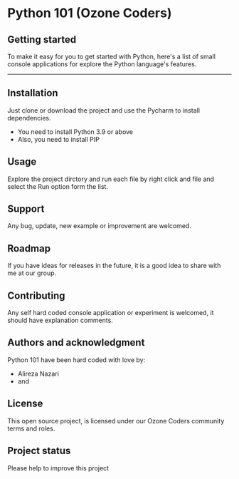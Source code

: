 # Python 101 (Ozone Coders)



## Getting started

To make it easy for you to get started with Python, here's a list of small console applications for explore the Python language's features.


***
## Installation
Just clone or download the project and use the Pycharm to install dependencies.
- You need to install Python 3.9 or above
- Also, you need to install PIP
## Usage
Explore the project dirctory and run each file by right click and file and select the Run option form the list.

## Support
Any bug, update, new example or improvement are welcomed.

## Roadmap
If you have ideas for releases in the future, it is a good idea to share with me at our group.

## Contributing
Any self hard coded console application or experiment is welcomed, it should have explanation comments.

## Authors and acknowledgment
Python 101 have been hard coded with love by: 
- Alireza Nazari
- and

## License
This open source project, is licensed under our Ozone Coders community terms and roles.

## Project status
Please help to improve this project